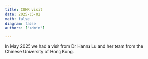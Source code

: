 ```yaml
---
title: CUHK visit
date: 2025-05-02
math: false
diagram: false
authors: ["admin"]

---
```


In May 2025 we had a visit from Dr Hanna Lu and her team from the Chinese University of Hong Kong.